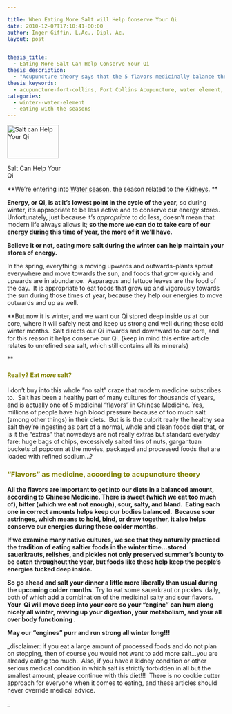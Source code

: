 ```yaml
---

title: When Eating More Salt will Help Conserve Your Qi
date: 2010-12-07T17:10:41+00:00
author: Inger Giffin, L.Ac., Dipl. Ac.
layout: post


thesis_title:
  - Eating More Salt Can Help Conserve Your Qi
thesis_description:
  - "Acupuncture theory says that the 5 flavors medicinally balance the body and conserve Qi.  Salt draws your Qi to your core, where it's stored in winter."
thesis_keywords:
  - acupuncture-fort-collins, Fort Collins Acupuncture, water element, salt
categories:
  - winter--water-element
  - eating-with-the-seasons
---
```

<div id="attachment_945" style="width: 129px" class="wp-caption alignleft">
  <a href="/assets/wp-content/uploads/2010/12/salt.jpg"><img class="size-full wp-image-945" title="salt" src="/assets/wp-content/uploads/2010/12/salt.jpg" alt="Salt can Help Your Qi" width="119" height="78" /></a>
  
  <p class="wp-caption-text">
    Salt Can Help Your Qi
  </p>
</div>

**We&#8217;re entering into [Water season](http://www.wisdomwaysacupuncture.com/2018/01/12/the-depths-of-water-will-keep-you-balanced-this-winter/), the season related to the [Kidneys](http://www.wisdomwaysacupuncture.com/2017/12/29/is-your-jing-depleted/). ** 

**Energy, or Qi, is at it&#8217;s lowest point in the cycle of the year,** so during winter, it&#8217;s appropriate to be less active and to conserve our energy stores. Unfortunately, just because it&#8217;s _appropriate_ to do less, doesn&#8217;t mean that modern life always allows it; **so the more we can do to take care of our energy during this time of year, the more of it we&#8217;ll have.**

**Believe it or not, eating more salt during the winter can help maintain your stores of energy.** 

In the spring, everything is moving upwards and outwards&#8211;plants sprout everywhere and move towards the sun, and foods that grow quickly and upwards are in abundance.  Asparagus and lettuce leaves are the food of the day.  It is appropriate to eat foods that grow up and vigorously towards the sun during those times of year, because they help our energies to move outwards and up as well.

**But now it is winter, and we want our Qi stored deep inside us at our core, where it will safely nest and keep us strong and well during these cold winter months.  Salt directs our Qi inwards and downward to our core, and for this reason it helps conserve our Qi. (keep in mind this entire article relates to unrefined sea salt, which still contains all its minerals)
  
** 

#### <span style="color: #808000;">Really? Eat <em>more</em> salt?</span>

I don&#8217;t buy into this whole &#8220;no salt&#8221; craze that modern medicine subscribes to.  Salt has been a healthy part of many cultures for thousands of years, and is actually one of 5 medicinal &#8220;flavors&#8221; in Chinese Medicine. Yes, millions of people have high blood pressure because of too much salt (among other things) in their diets.  But is is the culprit really the healthy sea salt they&#8217;re ingesting as part of a normal, whole and clean foods diet that, or is it the &#8220;extras&#8221; that nowadays are not really extras but standard everyday fare: huge bags of chips, excessively salted tins of nuts, gargantuan buckets of popcorn at the movies, packaged and processed foods that are loaded with refined sodium&#8230;?

### <span style="color: #808000;"><strong>&#8220;Flavors&#8221; as medicine, according to acupuncture theory</strong></span>

**All the flavors are important to get into our diets in a balanced amount, according to Chinese Medicine. There is sweet (which we eat too much of), bitter (which we eat not enough), sour, salty, and bland.  Eating each one in correct amounts helps keep our bodies balanced.  Because sour astringes, which means to hold, bind, or draw together, it also helps conserve our energies during these colder months.**

**If we examine many native cultures, we see that they naturally practiced the tradition of eating saltier foods in the winter time&#8230;stored sauerkrauts, relishes, and pickles not only preserved summer&#8217;s bounty to be eaten throughout the year, but foods like these help keep the people&#8217;s energies tucked deep inside.**

**So go ahead and salt your dinner a little more liberally than usual during the upcoming colder months.** Try to eat some sauerkraut or pickles  daily, both of which add a combination of the medicinal salty and sour flavors. **Your  Qi will move deep into your core so your &#8220;engine&#8221; can hum along nicely all winter, revving up your digestion, your metabolism, and your all over body functioning .**

**May our &#8220;engines&#8221; purr and run strong all winter long!!!**

_disclaimer: if you eat a large amount of processed foods and do not plan on stopping, then of course you would not want to add more salt&#8230;you are already eating too much.  Also, if you have a kidney condition or other serious medical condition in which salt is strictly forbidden in all but the smallest amount, please continue with this diet!!!  There is no cookie cutter approach for everyone when it comes to eating, and these articles should never override medical advice.
  
_